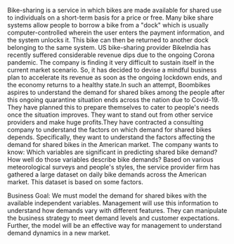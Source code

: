 Bike-sharing is a service in which bikes are made available for shared use to individuals on a short-term basis for a price or free. Many bike share systems allow people to borrow a bike from a "dock" which is usually computer-controlled wherein the user enters the payment information, and the system unlocks it. This bike can then be returned to another dock belonging to the same system. US bike-sharing provider BikeIndia has recently suffered considerable revenue dips due to the ongoing Corona pandemic. The company is finding it very difficult to sustain itself in the current market scenario. So, it has decided to devise a mindful business plan to accelerate its revenue as soon as the ongoing lockdown ends, and the economy returns to a healthy state.In such an attempt, Boombikes aspires to understand the demand for shared bikes among the people after this ongoing quarantine situation ends across the nation due to Covid-19. They have planned this to prepare themselves to cater to people's needs once the situation improves. They want to stand out from other service providers and make huge profits.They have contracted a consulting company to understand the factors on which demand for shared bikes depends. Specifically, they want to understand the factors affecting the demand for shared bikes in the American market. The company wants to know:
Which variables are significant in predicting shared bike demand?
How well do those variables describe bike demands?
Based on various meteorological surveys and people's styles, the service provider firm has gathered a large dataset on daily bike demands across the American market. This dataset is based on some factors.

Business Goal:
We must model the demand for shared bikes with the available independent variables. Management will use this information to understand how demands vary with different features. They can manipulate the business strategy to meet demand levels and customer expectations. Further, the model will be an effective way for management to understand demand dynamics in a new market.
